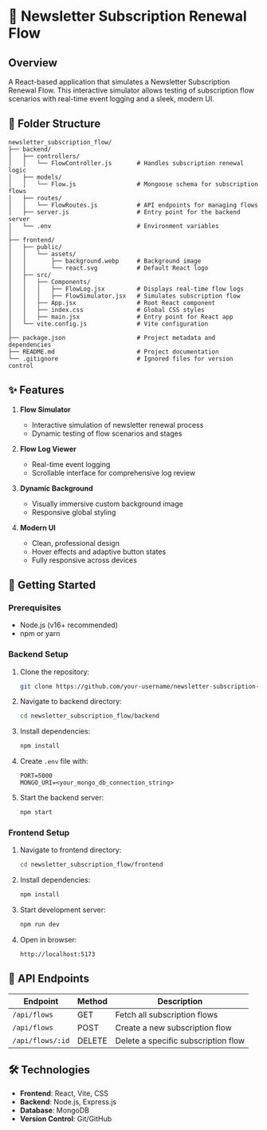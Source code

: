 # 📰 Newsletter Subscription Renewal Flow

## Overview

A React-based application that simulates a Newsletter Subscription Renewal Flow. This interactive simulator allows testing of subscription flow scenarios with real-time event logging and a sleek, modern UI.

## 📂 Folder Structure

```
newsletter_subscription_flow/
├── backend/
│   ├── controllers/
│   │   └── FlowController.js       # Handles subscription renewal logic
│   ├── models/
│   │   └── Flow.js                 # Mongoose schema for subscription flows
│   ├── routes/
│   │   └── FlowRoutes.js           # API endpoints for managing flows
│   ├── server.js                   # Entry point for the backend server
│   └── .env                        # Environment variables
│
├── frontend/
│   ├── public/
│   │   └── assets/
│   │       ├── background.webp     # Background image
│   │       └── react.svg           # Default React logo
│   ├── src/
│   │   ├── Components/
│   │   │   ├── FlowLog.jsx         # Displays real-time flow logs
│   │   │   ├── FlowSimulator.jsx   # Simulates subscription flow
│   │   ├── App.jsx                 # Root React component
│   │   ├── index.css               # Global CSS styles
│   │   ├── main.jsx                # Entry point for React app
│   └── vite.config.js              # Vite configuration
│
├── package.json                    # Project metadata and dependencies
├── README.md                       # Project documentation
└── .gitignore                      # Ignored files for version control
```

## ✨ Features

1. **Flow Simulator**
   - Interactive simulation of newsletter renewal process
   - Dynamic testing of flow scenarios and stages

2. **Flow Log Viewer**
   - Real-time event logging
   - Scrollable interface for comprehensive log review

3. **Dynamic Background**
   - Visually immersive custom background image
   - Responsive global styling

4. **Modern UI**
   - Clean, professional design
   - Hover effects and adaptive button states
   - Fully responsive across devices

## 🚀 Getting Started

### Prerequisites

- Node.js (v16+ recommended)
- npm or yarn

### Backend Setup

1. Clone the repository:
   ```bash
   git clone https://github.com/your-username/newsletter-subscription-flow.git
   ```

2. Navigate to backend directory:
   ```bash
   cd newsletter_subscription_flow/backend
   ```

3. Install dependencies:
   ```bash
   npm install
   ```

4. Create `.env` file with:
   ```
   PORT=5000
   MONGO_URI=<your_mongo_db_connection_string>
   ```

5. Start the backend server:
   ```bash
   npm start
   ```

### Frontend Setup

1. Navigate to frontend directory:
   ```bash
   cd newsletter_subscription_flow/frontend
   ```

2. Install dependencies:
   ```bash
   npm install
   ```

3. Start development server:
   ```bash
   npm run dev
   ```

4. Open in browser:
   ```
   http://localhost:5173
   ```

## 🔗 API Endpoints

| Endpoint | Method | Description |
|----------|--------|-------------|
| `/api/flows` | GET | Fetch all subscription flows |
| `/api/flows` | POST | Create a new subscription flow |
| `/api/flows/:id` | DELETE | Delete a specific subscription flow |

## 🛠️ Technologies

- **Frontend**: React, Vite, CSS
- **Backend**: Node.js, Express.js
- **Database**: MongoDB
- **Version Control**: Git/GitHub

